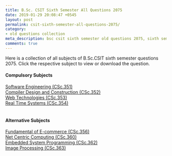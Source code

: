 ```yaml
---
title: B.Sc. CSIT Sixth Semester All Questions 2075
date: 2019-01-29 20:08:47 +0545
layout: post
permalink: csit-sixth-semester-all-questions-2075/
category:
- old questions collection
meta_description: bsc csit sixth semester old questions 2075, sixth semester, sixth semester 2075, old questions, old questions 2075, csit 2075, 6th semester old questions 2075, 6th semester old questions, tu old questions 2075, sixth semester all questions 2075, 6th semester, bsccsit, old questions 2075, sixth semester old questions csit, sixth semester old question, sixth semester old question csit 2075,csit sixth semester Software Engineering question 2075,csit sixth semester Compiler Design and Construction question 2075, csit sixth semester Web Technologies, csit sixth semester Real Time Systems, question 2075, csit sixth semester Fundamentals of ecommerce question 2075, csit sixth semester Image Processing question 2075, image processing question 2075, Net Centric Computing, Net Centric Computing question 2075, Embedded System Programming, Embedded System Programming question 2075, 6th sem questions, sixth sem questions, csit 6th sem questions, 6th sem questions csit
comments: true
---
```

<p>Here is a collection of all subjects of B.Sc.CSIT sixth semester questions 2075. Click the respective subject to view or download the question.</p>
<h4><b>Compulsory Subjects</b></h4>
<a href="../assets/files/2075/CSc_351_SE_2075.pdf" title="Software Engineering">Software Engineering (CSc.351)</a><br>
<a href="../assets/files/2075/CSc_352_CDC_2075.pdf" title="Compiler Design and Construction">Compiler Design and Construction (CSc.352)</a><br>
<a href="../assets/files/2075/CSc_353_WT_2075.pdf" title="Web Technologies">Web Technologies (CSc.353)</a><br>
<a href="../assets/files/2075/CSc_354_RTS_2075.pdf" title="Real Time Systems">Real Time Systems (CSc.354)</a><br>
<br>
<h4><b>Alternative Subjects</b></h4>
<a href="../assets/files/2075/CSc_356_EC_2075.pdf" title="Fundamental of E-commerce">Fundamental of E-commerce (CSc.356)</a><br>
<a href="../assets/files/2075/CSc_360_NCC_2075.pdf" title="Net Centric Computing">Net Centric Computing (CSc.360)</a><br>
<a href="../assets/files/2075/CSc_362_ESP_2075.pdf" title="Embedded System Programming">Embedded System Programming (CSc.362)</a><br>
<a href="../assets/files/2075/CSc_363_IP_2075.pdf" title="Image Processing">Image Processing (CSc.363)</a><br>
